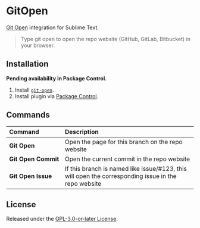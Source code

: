 # GitOpen

[Git Open](https://github.com/paulirish/git-open) integration for Sublime Text.

> Type git open to open the repo website (GitHub, GitLab, Bitbucket) in your browser.

## Installation

**Pending availability in Package Control.**

1. Install [`git-open`](https://github.com/paulirish/git-open).
2. Install plugin via [Package Control](https://packagecontrol.io/packages/GitOpen).

## Commands

Command                         | Description
:------------------------------ | :----------
**Git&nbsp;Open&nbsp;**         | Open the page for this branch on the repo website
**Git&nbsp;Open&nbsp;Commit**   | Open the current commit in the repo website
**Git&nbsp;Open&nbsp;Issue**    | If this branch is named like issue/\#123, this will open the corresponding issue in the repo website

## License

Released under the [GPL-3.0-or-later License](LICENSE).
